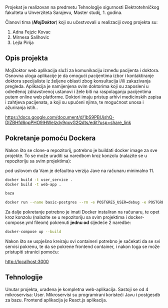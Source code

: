 Projekat je realizovan na predmetu Tehnologije sigurnosti Elektrotehničkog fakulteta u Unverziteta Sarajevu, Master studij, 1. godina.

Članovi tima (***MojDoktor***) koji su učestvovali u realizaciji ovog projekta su:

1. Adna Fejzic Kovac
2. Mirnesa Salihovic
3. Lejla Pirija 

## Opis projekta

MojDoktor web aplikacija služi za komunikaciju između pacijenta i doktora. Osnovna uloga aplikacije je da omogući pacijentima izbor i kontaktiranje doktora specijaliste iz željene oblasti zbog konsultacija i/ili zakazivanja pregleda. Aplikacija je namijenjena svim doktorima koji su zaposleni u određenoj zdravstvenoj ustanovi i žele biti na raspolaganju pacijentima putem online web platforme. Doktori imaju pristup arhivi medicinskih zapisa i zahtjeva pacijenata, a koji su upućeni njima, te mogućnost unosa i ažuriranja istih.. 

https://docs.google.com/document/d/1bS9PBUjshQ-DlZBHfd6ppPHO9lHWeIzdy9qxvG2Qdts/edit?usp=share_link

## Pokretanje pomoću Dockera

Nakon što se clone-a repozitorij, potrebno je buildati docker image za sve projekte. To se može uraditi sa naredbom kroz konzolu (nalazite se u repozitoriju sa svim projektima):

pod uslovom da Vam je defaultna verzija Jave na računaru minimalno 11. 


```bash
docker build -t user_service .
docker build -t web-app .

baza 

docker run --name basic-postgres --rm -e POSTGRES_USER=debug -e POSTGRES_PASSWORD=debug -e PGDATA=/var/lib/postgresql/data/pgdata -v /tmp:/var/lib/postgresql/data -p 5432:5432 -it postgres:14.1-alpine

```

Za dalje pokretanje potrebno je imati Docker instaliran na računaru, te opet kroz konzolu (nalazite se u repozitoriju sa svim projektima i docker-compose.yml fileom) pokrenuti **jednu od** sljedeće 2 naredbe:

```bash
docker-compose up --build
```
Nakon što se uspješno kreiraju svi containeri potrebno je sačekati da se svi servisi pokrenu, te da se pokrene frontend container, i nakon toga se može pristupiti stranici pomoću: 

[http://localhost:3000](http://localhost:3000)

## Tehnologije

Unutar projekta, urađena je kompletna web-aplikacija. Sastoji se od 4 mikroservisa: User. Mikroservisi su programirani koristeći Javu i postgesdb za bazu. Frontend aplikacija je React.js aplikacija.



